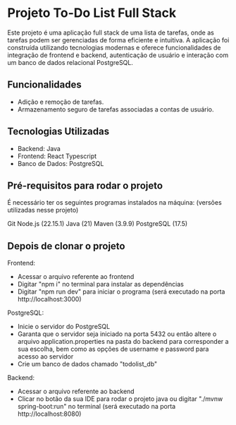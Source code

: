 # Projeto To-Do List Full Stack

Este projeto é uma aplicação full stack de uma lista de tarefas, onde as tarefas podem ser gerenciadas de forma eficiente e intuitiva. A aplicação foi construída utilizando tecnologias modernas e oferece funcionalidades de integração de frontend e backend, autenticação de usuário e interação com um banco de dados relacional PostgreSQL.

## Funcionalidades

- Adição e remoção de tarefas.
- Armazenamento seguro de tarefas associadas a contas de usuário.

## Tecnologias Utilizadas

- Backend: Java
- Frontend: React Typescript
- Banco de Dados: PostgreSQL

## Pré-requisitos para rodar o projeto
É necessário ter os seguintes programas instalados na máquina: (versões utilizadas nesse projeto)

Git
Node.js (22.15.1)
Java (21)
Maven (3.9.9)
PostgreSQL (17.5)

## Depois de clonar o projeto
Frontend:

- Acessar o arquivo referente ao frontend
- Digitar "npm i" no terminal para instalar as dependências
- Digitar "npm run dev" para iniciar o programa (será executado na porta http://localhost:3000)

PostgreSQL:
- Inicie o servidor do PostgreSQL
- Garanta que o servidor seja iniciado na porta 5432 ou então altere o arquivo application.properties na pasta do backend para corresponder a sua escolha, bem como as opções de username e password para acesso ao servidor
- Crie um banco de dados chamado "todolist_db"
  
Backend:

- Acessar o arquivo referente ao backend
- Clicar no botão da sua IDE para rodar o projeto java ou digitar "./mvnw spring-boot:run" no terminal (será executado na porta http://localhost:8080)
